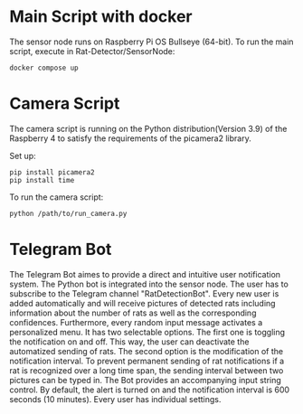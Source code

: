 # Main Script with docker

The sensor node runs on Raspberry Pi OS Bullseye (64-bit).
To run the main script, execute in Rat-Detector/SensorNode:

```
docker compose up
```

# Camera Script

The camera script is running on the Python distribution(Version 3.9) of the Raspberry 4 to satisfy the requirements of the picamera2 library.

Set up:

```
pip install picamera2
pip install time
```

To run the camera script:

```
python /path/to/run_camera.py
```

# Telegram Bot

The Telegram Bot aimes to provide a direct and intuitive user notification system. The Python bot is integrated into the sensor node. The user has to subscribe to the Telegram channel "RatDetectionBot". Every new user is added automatically and will receive pictures of detected rats including information about the number of rats as well as the corresponding confidences. Furthermore, every random input message activates a personalized menu. It has two selectable options. The first one is toggling the notification on and off. This way, the user can deactivate the automatized sending of rats. The second option is the modification of the notification interval. To prevent permanent sending of rat notifications if a rat is recognized over a long time span, the sending interval between two pictures can be typed in. The Bot provides an accompanying input string control. By default, the alert is turned on and the notification interval is 600 seconds (10 minutes). Every user has individual settings.  
